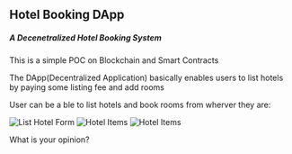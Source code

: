 ## Hotel Booking DApp
##### A Decenetralized Hotel Booking System
<p>This is a simple POC on Blockchain and Smart Contracts</p> 
<p>The DApp(Decentralized Application) basically enables users to list hotels by paying some listing fee and add rooms</p>
<p>User can be a ble to list hotels and book rooms from wherver they are:</p>


![List Hotel Form](https://github.com/Dickens-odera/Hotel-Booking-Dapp/tree/master/screenshots/dapp1.PNG)
![Hotel Items](https://github.com/Dickens-odera/Hotel-Booking-Dapp/tree/master/screenshots/dapp2.PNG)
![Hotel Items](https://github.com/Dickens-odera/Hotel-Booking-Dapp/tree/master/screenshots/dapp3.PNG)

What is your opinion?

